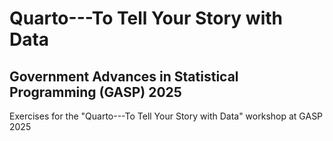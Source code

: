 # Quarto---To Tell Your Story with Data
## Government Advances in Statistical Programming (GASP) 2025

Exercises for the "Quarto---To Tell Your Story with Data" workshop at GASP 2025
